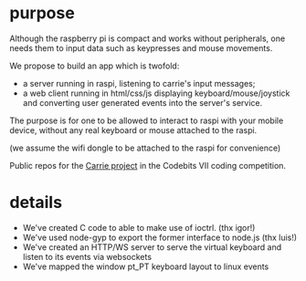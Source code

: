 # purpose

Although the raspberry pi is compact and works without peripherals, one needs them to input data such as keypresses and mouse movements. 

We propose to build an app which is twofold:

- a server running in raspi, listening to carrie's input messages;
- a web client running in html/css/js displaying keyboard/mouse/joystick and converting user generated events into the server's service.

The purpose is for one to be allowed to interact to raspi with your mobile device, without any real keyboard or mouse attached to the raspi.

(we assume the wifi dongle to be attached to the raspi for convenience)

Public repos for the [Carrie project](https://codebits.eu/intra/s/project/487) in the Codebits VII coding competition.




# details

* We've created C code to able to make use of ioctrl. (thx igor!)
* We've used node-gyp to export the former interface to node.js (thx luis!)
* We've created an HTTP/WS server to serve the virtual keyboard and listen to its events via websockets
* We've mapped the window pt_PT keyboard layout to linux events
